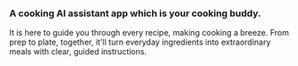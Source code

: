 ### A cooking AI assistant app which is your cooking buddy. 
It is here to guide you through every recipe, making cooking a breeze. From prep to plate, together, it'll turn everyday ingredients into extraordinary meals with clear, guided instructions. 
